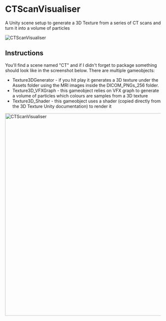 # CTScanVisualiser
A Unity scene setup to generate a 3D Texture from a series of CT scans and turn it into a volume of particles

![CTScanVisualiser](https://user-images.githubusercontent.com/1048085/197761936-0833e41e-2d0f-4335-aa3f-a5eed0bdd02f.gif)

## Instructions
You'll find a scene named "CT" and if I didn't forget to package something should look like in the screenshot below.
There are multiple gameobjects:
* Texture3DGenerator - if you hit play it generates a 3D texture under the Assets folder using the MRI images inside the DICOM_PNGs_256 folder.
* Texture3D_VFXGraph - this gameobject relies on VFX graph to generate a volume of particles which colours are samples from a 3D texture
* Texture3D_Shader - this gameobject uses a shader (copied directly from the 3D Texture Unity documentation) to render it
<img width="655" alt="CTScanVisualiser" src="https://user-images.githubusercontent.com/1048085/197761098-0e980b3c-efff-4ee4-9792-1c6e033c9bef.png">
